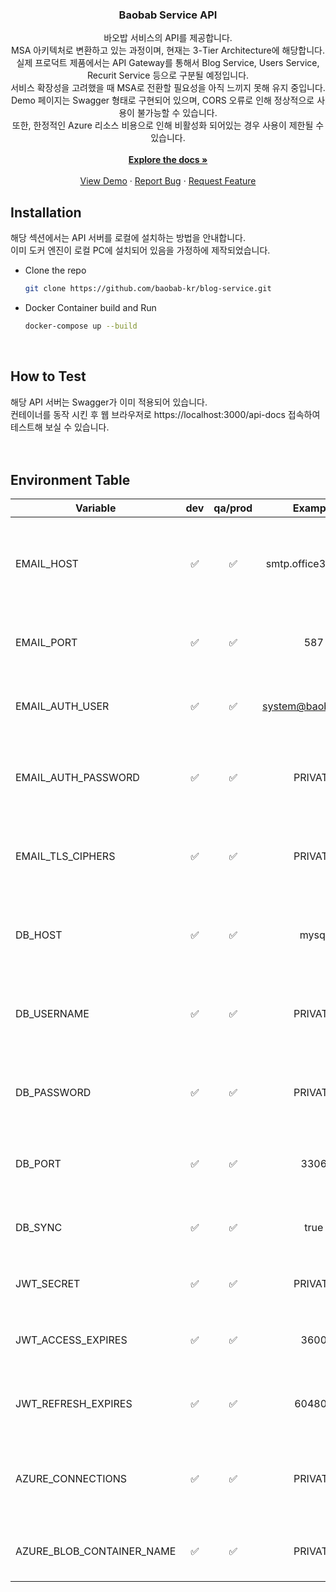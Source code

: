 <div align="center">
  <h3 align="center">Baobab Service API</h3>

  <p align="center">
    바오밥 서비스의 API를 제공합니다. <br/> 
    MSA 아키텍처로 변환하고 있는 과정이며, 현재는 3-Tier Architecture에 해당합니다. <br/>
    실제 프로덕트 제품에서는 API Gateway를 통해서 Blog Service, Users Service, Recurit Service 등으로 구분될 예정입니다. <br/>
    서비스 확장성을 고려했을 때 MSA로 전환할 필요성을 아직 느끼지 못해 유지 중입니다. <br/>
    Demo 페이지는 Swagger 형태로 구현되어 있으며, CORS 오류로 인해 정상적으로 사용이 불가능할 수 있습니다. <br/>
    또한, 한정적인 Azure 리소스 비용으로 인해 비활성화 되어있는 경우 사용이 제한될 수 있습니다. <br/>
    <br />
    <a href="https://github.com/baobab-kr/blog-service"><strong>Explore the docs »</strong></a>
    <br />
    <br />
    <a href="https://api.baobab.blog/api-docs">View Demo</a>
    ·
    <a href="https://github.com/baobab-kr/blog-service/issues">Report Bug</a>
    ·
    <a href="https://github.com/baobab-kr/blog-service/issues">Request Feature</a>
  </p>
</div>



## Installation

해당 섹션에서는 API 서버를 로컬에 설치하는 방법을 안내합니다. <br/>
이미 도커 엔진이 로컬 PC에 설치되어 있음을 가정하에 제작되었습니다. <br/>

- Clone the repo  
   ```sh
   git clone https://github.com/baobab-kr/blog-service.git
   ```
- Docker Container build and Run  
   ```sh
   docker-compose up --build
   ```
<br/>

## How to Test

해당 API 서버는 Swagger가 이미 적용되어 있습니다. <br/>
컨테이너를 동작 시킨 후 웹 브라우저로 https://localhost:3000/api-docs 접속하여 테스트해 보실 수 있습니다. <br/>
<br/>
<br/>

## Environment Table

| Variable           | dev | qa/prod |  Example                 | Explanation                                                                         |
| ------------------ | :-: | :-----: | :-----------------------: | ----------------------------------------------------------------------------------- |
| EMAIL_HOST           | ✅  |   ✅    | smtp.office365.com | 어떤 메일 서버를 통해서 인증 메일이 발송될 것인지 지정합니다.  |
| EMAIL_PORT           | ✅  |   ✅    | 587 | 메일 서버의 발신 포트 번호를 지정합니다.  |
| EMAIL_AUTH_USER           | ✅  |   ✅    | system@baobab.blog | 시스템 발송에 사용될 메일 계정을 지정합니다.  |
| EMAIL_AUTH_PASSWORD           | ✅  |   ✅    | PRIVATE | 시스템 발송에 사용될 메일 계정의 비밀번호를 지정합니다.  |
| EMAIL_TLS_CIPHERS           | ✅  |   ✅    | PRIVATE | 메일 서비스에 사용될 암호화 인증 수준을 지정합니다.  |
| DB_HOST           | ✅  |   ✅    | mysql | 데이터베이스에 접근할 수 있는 호스트 주소를 지정합니다.  |
| DB_USERNAME           | ✅  |   ✅    | PRIVATE | blog 데이터베이스의 접근할 수 있는 유저 이름을 지정합니다.  |
| DB_PASSWORD           | ✅  |   ✅    | PRIVATE | blog 데이터베이스의 접근할 수 있는 패스워드를 지정합니다.  |
| DB_PORT           | ✅  |   ✅    | 3306 | 데이터베이스의 서비스 포트 번호를 지정합니다.  |
| DB_SYNC           | ✅  |   ✅    | true | 데이터베이스 sync 옵션에 대해 지정합니다.  |
| JWT_SECRET           | ✅  |   ✅    | PRIVATE | JWT의 암호를 지정합니다.  |
| JWT_ACCESS_EXPIRES           | ✅  |   ✅    | 3600 | 액세스 토큰의 만료 기간을 지정합니다.  |
| JWT_REFRESH_EXPIRES           | ✅  |   ✅    | 604800 | 리프레쉬 토큰의 만료 기간을 지정합니다.  |
| AZURE_CONNECTIONS           | ✅  |   ✅    | PRIVATE | Azure Blob Container 와의 Connection 정보를 지정합니다.  |
| AZURE_BLOB_CONTAINER_NAME           | ✅  |   ✅    | PRIVATE | Azure Blob Container 의 이름을 지정합니다.  |

